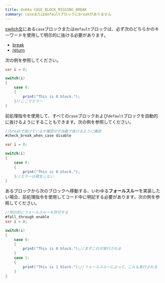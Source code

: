 ```yaml
---
title: 0x04a CASE_BLOCK_MISSING_BREAK
summary: caseまたはdefaultブロックにbreakがありません
---
```


[switch文](../api/alice/switch.md)にある`case`ブロックまたは`default`ブロックは、必ず次のどちらかのキーワードを使用して明示的に抜ける必要があります。

- [break](../api/alice/break.md)
- [return](../api/alice/return.md)

次の例を参照してください。

```cs title="AliceScript"
var i = 0;

switch(i)
{
    case 0:
    {
        print("This is 0 block.");
    }//ここでエラー
}
```

前処理指令を使用して、すべての`case`ブロックおよび`default`ブロックを自動的に抜けるようにすることもできます。次の例を参照してください。

```cs title="AliceScript"
//breakで抜けているか確認せず自動で抜けるように構成
#check_break_when_case disable

var i = 0;

switch(i)
{
    case 0:
    {
        print("This is 0 block.");
    }//エラーは発生しない
}
```

あるブロックから次のブロックへ移動する、いわゆる**フォールスルー**を実装したい場合、前処理指令を使用してコード中に明記する必要があります。次の例を参照してください。

```cs title="AliceScript"
//明示的にフォールスルーを許可する
#fall_through enable
var i = 0;

switch(i)
{
    case 0:
    {
        print("This is 0 block.");//まずこれが実行される
    }
    case 1:
    {
        print("This is 1 block.");//フォールスルーによって、これも実行される
    }
}
```